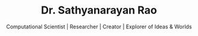 ---
title: "Dr. Sathyanarayan Rao"
subtitle: "Computational Scientist | Researcher | Creator | Explorer of Ideas & Worlds "
intro_text: |
  Welcome! I'm Dr. Sathyanarayan Rao, a scientific software developer passionate about bridging computational engineering and Machine Learning/ AI. Through my doctoral research on dynamic root water uptake modeling and subsequent work, I've developed expertise in scientific modeling, machine learning, inverse problems and data assimilation techniques.

  My journey spans multiple continents and institutions, contributing to my unique perspective on computational approaches in physical sciences. Currently, at Forschungszentrum Jülich, I'm advancing the Digital Agricultural Avatar project, where we're revolutionizing our understanding of plant-soil interactions through advanced computational modeling.

  On this site, you'll find my research contributions, technical projects, and insights from my research interests. Feel free to explore my online presence through these platforms:
background_image: "images/background.png" 
image: "images/sathya.jpg"
cards:
  - title: "LinkedIn"
    icon: "images/linkedin.png"
    iconH: "80px"
    iconW: "80px"
    link: "https://www.linkedin.com/in/sathyanarayanrao1/"
    category: "connect"
  - title: "GitHub"
    icon: "images/github.png"
    iconH: "60px"
    iconW: "60px"
    link: "https://github.com/sraocodes"
    category: "coding"
  - title: "Kaggle"
    icon: "images/kaggle.png"
    iconH: "60px"
    iconW: "120px"
    link: "https://www.kaggle.com/sathyanarayanrao89"
    category: "coding"
  - title: "Google Scholar"
    icon: "images/googlescholar.png"
    iconH: "50px"
    iconW: "50px"
    link: "https://scholar.google.co.uk/citations?user=9yc3jiIAAAAJ&hl=en"
    category: "academic"
  - title: "MATLAB files"
    icon: "images/matlab.png"
    iconH: "50px"
    iconW: "50px"
    link: "https://www.mathworks.com/matlabcentral/profile/authors/2686490"
    category: "coding"
  - title: "Compute Stories"
    link: "https://www.youtube.com/@ComputeStories"
    icon: "images/youtube.png"
    iconH: "70px"
    iconW: "60px"
    category: "connect"
  - title: "Orcid"
    link: "https://orcid.org/0000-0002-0071-5167"
    icon: "images/orcid.png"
    iconH: "70px"
    iconW: "60px"
    category: "academic"
  - title: "PhD Thesis"
    link: "https://dial.uclouvain.be/pr/boreal/object/boreal:239364"
    emoji: "🎓"
    emojiSize: "3rem"
    category: "academic"
  - title: "MS Thesis"
    link: "https://louis.uah.edu/uah-theses/579/"
    emoji: "🎓"
    emojiSize: "3rem"
    category: "academic"
markers:
  - lat: 12.9716
    lng: 77.5946
    title: "Bengaluru, India"
    type: "lived-work"
    details: "Birth until 2010 and 2020 to 2023 in Bengaluru, Karnataka."
  - lat: 32.806671
    lng: -86.791130
    title: "Alabama, USA"
    type: "lived-work"
    details: "Lived in Alabama from 2010-2014."
  - lat: 51.165691
    lng: 10.451526
    title: "Germany"
    type: "lived-work"
    details: "Worked in Germany from 2015-2016 & 2023 to 2025."
  - lat: 50.503887
    lng: 4.469936
    title: "Belgium"
    type: "lived-work"
    details: "Worked in Belgium from 2016-2020."
  - lat: 47.516231
    lng: 14.550072
    title: "Austria"
    type: "lived-work"
    details: "Visited as a student in 2018."
  - lat: 41.87194
    lng: 12.56738
    title: "Italy"
    type: "transit"
    details: "Visited Italy on a Vacation."
  - lat: 46.603354
    lng: 1.888334
    title: "France"
    type: "transit"
    details: "Visited France on a Vacation."
  - lat: 38.963745
    lng: 35.243322
    title: "Turkey"
    type: "transit"
    details: "Visited Turkey for an interview in 2015."
  - lat: 23.424076
    lng: 53.847818
    title: "United Arab Emirates"
    type: "transit"
    details: "Transit stop at Airport."
  - lat: 25.354826
    lng: 51.183884
    title: "Qatar"
    type: "transit"
    details: "Transit stop at Airport."
---